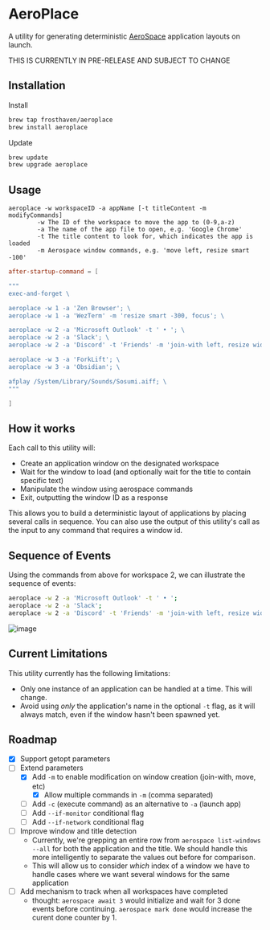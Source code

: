 # AeroPlace

A utility for generating deterministic [AeroSpace](https://github.com/nikitabobko/AeroSpace)
application layouts on launch.

THIS IS CURRENTLY IN PRE-RELEASE AND SUBJECT TO CHANGE

## Installation

Install
```bash
brew tap frosthaven/aeroplace
brew install aeroplace
```

Update
```bash
brew update
brew upgrade aeroplace
```

## Usage

```shell
aeroplace -w workspaceID -a appName [-t titleContent -m modifyCommands]
        -w The ID of the workspace to move the app to (0-9,a-z)
        -a The name of the app file to open, e.g. 'Google Chrome'
        -t The title content to look for, which indicates the app is loaded
        -m Aerospace window commands, e.g. 'move left, resize smart -100'
```

```toml
after-startup-command = [

"""
exec-and-forget \

aeroplace -w 1 -a 'Zen Browser'; \
aeroplace -w 1 -a 'WezTerm' -m 'resize smart -300, focus'; \

aeroplace -w 2 -a 'Microsoft Outlook' -t ' • '; \
aeroplace -w 2 -a 'Slack'; \
aeroplace -w 2 -a 'Discord' -t 'Friends' -m 'join-with left, resize width -100'; \

aeroplace -w 3 -a 'ForkLift'; \
aeroplace -w 3 -a 'Obsidian'; \

afplay /System/Library/Sounds/Sosumi.aiff; \
"""

]
```

## How it works

Each call to this utility will:

- Create an application window on the designated workspace
- Wait for the window to load (and optionally wait for the title to contain specific text)
- Manipulate the window using aerospace commands
- Exit, outputting the window ID as a response

This allows you to build a deterministic layout of applications by placing several calls
in sequence. You can also use the output of this utility's call as the input to any command
that requires a window id.


## Sequence of Events

Using the commands from above for workspace 2, we can illustrate the sequence of events:

```sh
aeroplace -w 2 -a 'Microsoft Outlook' -t ' • '; 
aeroplace -w 2 -a 'Slack';
aeroplace -w 2 -a 'Discord' -t 'Friends' -m 'join-with left, resize width -100';
```

![image](https://github.com/user-attachments/assets/b15b8dda-20be-4f67-b03c-5cb58242d807)

## Current Limitations

This utility currently has the following limitations:

- Only one instance of an application can be handled at a time. This will change.
- Avoid using *only* the application's name in the optional `-t` flag, as it will always
  match, even if the window hasn't been spawned yet.

## Roadmap

- [x] Support getopt parameters
- [ ] Extend parameters
    - [x] Add `-m` to enable modification on window creation (join-with, move, etc)
        - [x] Allow multiple commands in `-m` (comma separated)
    - [ ] Add `-c` (execute command) as an alternative to `-a` (launch app)
    - [ ] Add `--if-monitor` conditional flag
    - [ ] Add `--if-network` conditional flag
- [ ] Improve window and title detection
    - Currently, we're grepping an entire row from `aerospace list-windows --all` for both the application and the title. We should handle this more intelligently to separate the values out before for comparison.
    - This will allow us to consider *which* index of a window we have to handle cases where we want several windows for the same application
- [ ] Add mechanism to track when all workspaces have completed
    - thought: `aerospace await 3` would initialize and wait for 3 done events before continuing. `aerospace mark done` would increase the curent done counter by 1.
